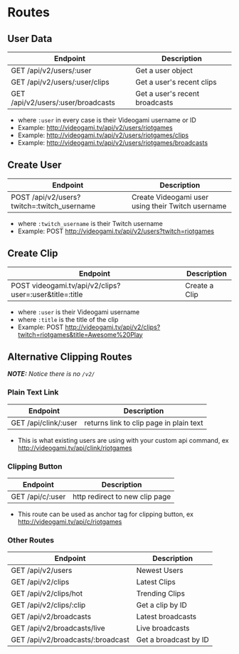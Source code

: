 
# Routes

## User Data

Endpoint | Description 
---- | --------------- 
GET /api/v2/users/:user | Get a user object |
GET /api/v2/users/:user/clips | Get a user's recent clips  
GET /api/v2/users/:user/broadcasts | Get a user's recent broadcasts 

- where `:user` in every case is their Videogami username or ID
- Example: http://videogami.tv/api/v2/users/riotgames
- Example: http://videogami.tv/api/v2/users/riotgames/clips
- Example: http://videogami.tv/api/v2/users/riotgames/broadcasts



## Create User

Endpoint | Description
---- | ---------------
POST /api/v2/users?twitch=:twitch_username | Create Videogami user using their Twitch username 

- where `:twitch_username` is their Twitch username
- Example: POST http://videogami.tv/api/v2/users?twitch=riotgames


## Create Clip

Endpoint | Description
---- | ---------------
POST videogami.tv/api/v2/clips?user=:user&title=:title| Create a Clip 

- where `:user` is their Videogami username
- where `:title` is the title of the clip
- Example: POST http://videogami.tv/api/v2/clips?twitch=riotgames&title=Awesome%20Play


## Alternative Clipping Routes

_**NOTE:** *Notice there is no `/v2/`*_

### Plain Text Link

| Endpoint | Description |
| ---- | --------------- |
| GET /api/clink/:user | returns link to clip page in plain text |

- This is what existing users are using with your custom api command, ex http://videogami.tv/api/clink/riotgames

### Clipping Button

| Endpoint | Description |
| ---- | --------------- |
| GET /api/c/:user | http redirect to new clip page|

- This route can be used as anchor tag for clipping button, ex http://videogami.tv/api/c/riotgames



### Other Routes
| Endpoint | Description |
| ---- | --------------- |
GET 	/api/v2/users| Newest Users
GET 	/api/v2/clips| Latest Clips
GET 	/api/v2/clips/hot| Trending Clips
GET 	/api/v2/clips/:clip| Get a clip by ID
GET 	/api/v2/broadcasts| Latest broadcasts
GET 	/api/v2/broadcasts/live|  Live broadcasts
GET 	/api/v2/broadcasts/:broadcast| Get a broadcast by ID
